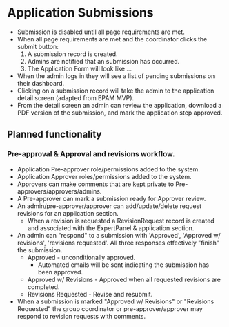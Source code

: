 # Application Submissions
* Submission is disabled until all page requirements are met.
* When all page requirements are met and the coordinator clicks the submit button:
  1. A submission record is created.
  2. Admins are notified that an submission has occurred.
  3. The Application Form will look like ...
* When the admin logs in they will see a list of pending submissions on their dashboard.
* Clicking on a submission record will take the admin to the application detail screen (adapted from EPAM MVP).
* From the detail screen an admin can review the application, download a PDF version of the submission, and mark the application step approved.




## Planned functionality
### Pre-approval & Approval and revisions workflow.
* Application Pre-approver role/permissions added to the system.
* Application Approver roles/permissions added to the system.
* Approvers can make comments that are kept private to Pre-approvers/approvers/admins.
* A Pre-approver can mark a submission ready for Approver review.
* An admin/pre-approver/approver can add/update/delete request revisions for an application section.
  * When a revision is requested a RevisionRequest record is created and associated with the ExpertPanel & application section.
* An admin can "respond" to a submission with 'Approved', 'Approved w/ revisions', 'revisions requested'.  All three responses effectively "finish" the submission.
  * Approved - unconditionally approved.  
    * Automated emails will be sent indicating the submission has been approved.
  * Approved w/ Revisions - Approved when all requested revisions are completed.
  * Revisions Requested - Revise and resubmit.
* When a submission is marked "Approved w/ Revisions" or "Revisions Requested" the group coordinator or pre-approver/approver may respond to revision requests with comments.
